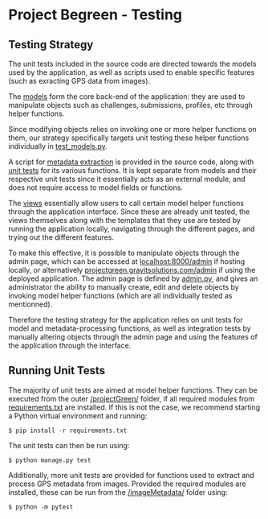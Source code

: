# Project Begreen - Testing

## Testing Strategy

The unit tests included in the source code are directed towards the models used by the application, as well as scripts used to enable specific features (such as exracting GPS data from images).

The [models](./djangoApp/projectGreen/projectGreen/models.py) form the core back-end of the application: they are used to manipulate objects such as challenges, submissions,  profiles, etc through helper functions.

Since modifying objects relies on invoking one or more helper functions on them, our strategy specifically targets unit testing these helper functions individually in [test_models.py](./djangoApp/projectGreen/projectGreen/tests/test_models.py).

A script for [metadata extraction](./djangoApp/projectGreen/projectGreen/imageMetadata/extract_metadata.py) is provided in the source code, along with [unit tests](./djangoApp/projectGreen/projectGreen/imageMetadata/tests/test_extract_metadata.py) for its various functions. It is kept separate from models and their respective unit tests since it essentially acts as an external module, and does not require access to model fields or functions.

The [views](./djangoApp/projectGreen/projectGreen/views.py) essentially allow users to call certain model helper functions through the application interface. Since these are already unit tested, the views themselves along with the templates that they use are tested by running the application locally, navigating through the different pages, and trying out the different features.

To make this effective, it is possible to manipulate objects through the admin page, which can be accessed at [localhost:8000/admin](http://localhost:8000/admin) if hosting locally, or alternatively [projectgreen.grayitsolutions.com/admin](https://projectgreen.grayitsolutions.com/admin/) if using the deployed application. The admin page is defined by [admin.py](./djangoApp/projectGreen/projectGreen/admin.py), and gives an administrator the ability to manually create, edit and delete objects by invoking model helper functions (which are all individually tested as mentionned).

Therefore the testing strategy for the application relies on unit tests for model and metadata-processing functions, as well as integration tests by manually altering objects through the admin page and using the features of the application through the interface.


## Running Unit Tests
The majority of unit tests are aimed at model helper functions. They can be executed from the outer [/projectGreen/](./djangoApp/projectGreen/) folder, if all required modules from [requirements.txt](./djangoApp/projectGreen/requirements.txt) are installed. If this is not the case, we recommend starting a Python virtual environment and running:

    $ pip install -r requirements.txt

The unit tests can then be run using:

    $ python manage.py test

Additionally, more unit tests are provided for functions used to extract and process GPS metadata from images. Provided the required modules are installed, these can be run from the [/imageMetadata/](./djangoApp/projectGreen/projectGreen/imageMetadata/) folder using:

    $ python -m pytest